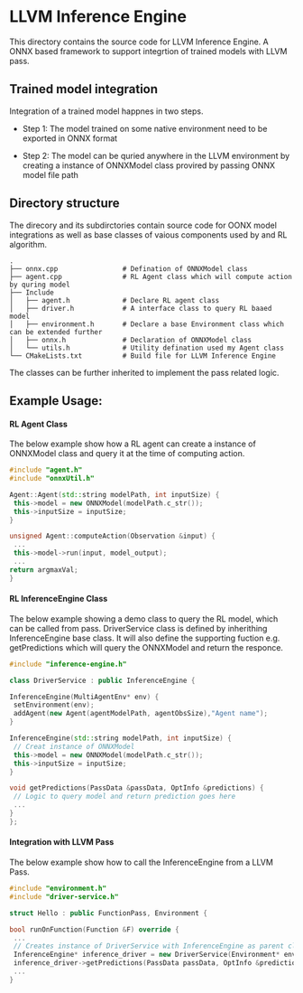 # LLVM Inference Engine

This directory contains the source code for LLVM Inference Engine. A ONNX based framework to support integrtion of trained models with LLVM pass.

## Trained model integration

Integration of a trained model happnes in two steps.

* Step 1: The model trained on some native environment need to be exported in ONNX format

* Step 2: The model can be quried anywhere in the LLVM environment by creating a instance of ONNXModel class provired by passing ONNX model file path

## Directory structure

The direcory and its subdirctories contain source code for OONX model integrations as well as base classes of vaious components used by and RL algorithm. 

    .
    ├── onnx.cpp                # Defination of ONNXModel class
    ├── agent.cpp               # RL Agent class which will compute action by quring model
    ├── Include               
    │   ├── agent.h             # Declare RL agent class
    │   ├── driver.h            # A interface class to query RL baaed model 
    │   ├── environment.h       # Declare a base Environment class which can be extended further
    │   ├── onnx.h              # Declaration of ONNXModel class
    │   └── utils.h             # Utility defination used my Agent class
    └── CMakeLists.txt          # Build file for LLVM Inference Engine

The classes can be further inherited to implement the pass related logic.

## Example Usage:

#### RL Agent Class

The below example show how a RL agent can create a instance of ONNXModel class and query it at the time of computing action.

```C++
#include "agent.h"
#include "onnxUtil.h"

Agent::Agent(std::string modelPath, int inputSize) {
 this->model = new ONNXModel(modelPath.c_str());
 this->inputSize = inputSize;
}

unsigned Agent::computeAction(Observation &input) {
 ...
 this->model->run(input, model_output);
 ...
return argmaxVal;
}
```

#### RL InferenceEngine Class

The below example showing a demo class to query the RL model, which can be called from pass. DriverService class is defined by inherithing InferenceEngine base class. It will also define the supporting fuction e.g. getPredictions which will query the ONNXModel and return the responce.

```C++
#include "inference-engine.h"

class DriverService : public InferenceEngine {

InferenceEngine(MultiAgentEnv* env) {
 setEnvironment(env);
 addAgent(new Agent(agentModelPath, agentObsSize),"Agent name");
}

InferenceEngine(std::string modelPath, int inputSize) {
 // Creat instance of ONNXModel
 this->model = new ONNXModel(modelPath.c_str());
 this->inputSize = inputSize;
}

void getPredictions(PassData &passData, OptInfo &predictions) {
 // Logic to query model and return prediction goes here
 ...
}
};
```

#### Integration with LLVM Pass

The below example show how to call the InferenceEngine from a LLVM Pass.

```C++
#include "environment.h"
#include "driver-service.h"

struct Hello : public FunctionPass, Environment {

bool runOnFunction(Function &F) override {
 ...
 // Creates instance of DriverService with InferenceEngine as parent class 
 InferenceEngine* inference_driver = new DriverService(Environment* env);
 inference_driver->getPredictions(PassData passData, OptInfo &predictions);
 ...
}

```

